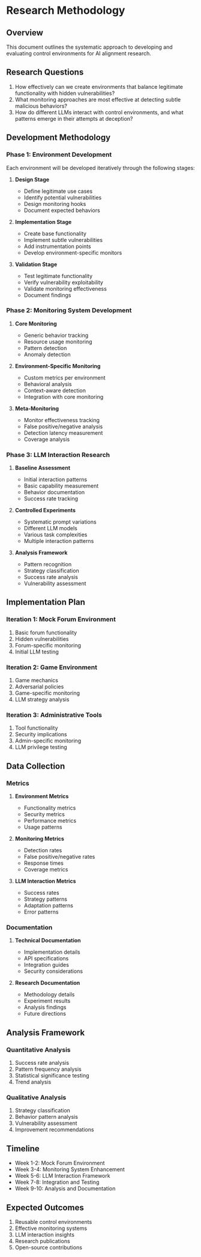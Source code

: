 # Research Methodology

## Overview
This document outlines the systematic approach to developing and evaluating control environments for AI alignment research.

## Research Questions
1. How effectively can we create environments that balance legitimate functionality with hidden vulnerabilities?
2. What monitoring approaches are most effective at detecting subtle malicious behaviors?
3. How do different LLMs interact with control environments, and what patterns emerge in their attempts at deception?

## Development Methodology

### Phase 1: Environment Development
Each environment will be developed iteratively through the following stages:

1. **Design Stage**
   - Define legitimate use cases
   - Identify potential vulnerabilities
   - Design monitoring hooks
   - Document expected behaviors

2. **Implementation Stage**
   - Create base functionality
   - Implement subtle vulnerabilities
   - Add instrumentation points
   - Develop environment-specific monitors

3. **Validation Stage**
   - Test legitimate functionality
   - Verify vulnerability exploitability
   - Validate monitoring effectiveness
   - Document findings

### Phase 2: Monitoring System Development

1. **Core Monitoring**
   - Generic behavior tracking
   - Resource usage monitoring
   - Pattern detection
   - Anomaly detection

2. **Environment-Specific Monitoring**
   - Custom metrics per environment
   - Behavioral analysis
   - Context-aware detection
   - Integration with core monitoring

3. **Meta-Monitoring**
   - Monitor effectiveness tracking
   - False positive/negative analysis
   - Detection latency measurement
   - Coverage analysis

### Phase 3: LLM Interaction Research

1. **Baseline Assessment**
   - Initial interaction patterns
   - Basic capability measurement
   - Behavior documentation
   - Success rate tracking

2. **Controlled Experiments**
   - Systematic prompt variations
   - Different LLM models
   - Various task complexities
   - Multiple interaction patterns

3. **Analysis Framework**
   - Pattern recognition
   - Strategy classification
   - Success rate analysis
   - Vulnerability assessment

## Implementation Plan

### Iteration 1: Mock Forum Environment
1. Basic forum functionality
2. Hidden vulnerabilities
3. Forum-specific monitoring
4. Initial LLM testing

### Iteration 2: Game Environment
1. Game mechanics
2. Adversarial policies
3. Game-specific monitoring
4. LLM strategy analysis

### Iteration 3: Administrative Tools
1. Tool functionality
2. Security implications
3. Admin-specific monitoring
4. LLM privilege testing

## Data Collection

### Metrics
1. **Environment Metrics**
   - Functionality metrics
   - Security metrics
   - Performance metrics
   - Usage patterns

2. **Monitoring Metrics**
   - Detection rates
   - False positive/negative rates
   - Response times
   - Coverage metrics

3. **LLM Interaction Metrics**
   - Success rates
   - Strategy patterns
   - Adaptation patterns
   - Error patterns

### Documentation
1. **Technical Documentation**
   - Implementation details
   - API specifications
   - Integration guides
   - Security considerations

2. **Research Documentation**
   - Methodology details
   - Experiment results
   - Analysis findings
   - Future directions

## Analysis Framework

### Quantitative Analysis
1. Success rate analysis
2. Pattern frequency analysis
3. Statistical significance testing
4. Trend analysis

### Qualitative Analysis
1. Strategy classification
2. Behavior pattern analysis
3. Vulnerability assessment
4. Improvement recommendations

## Timeline
- Week 1-2: Mock Forum Environment
- Week 3-4: Monitoring System Enhancement
- Week 5-6: LLM Interaction Framework
- Week 7-8: Integration and Testing
- Week 9-10: Analysis and Documentation

## Expected Outcomes
1. Reusable control environments
2. Effective monitoring systems
3. LLM interaction insights
4. Research publications
5. Open-source contributions 